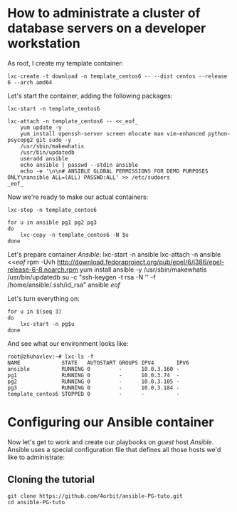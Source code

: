 How to administrate a cluster of database servers on a developer workstation
================

As root, I create my template container:

	lxc-create -t download -n template_centos6 -- --dist centos --release 6 --arch amd64

Let's start the container, adding the following packages:

	lxc-start -n template_centos6
 
	lxc-attach -n template_centos6 -- <<_eof_
		yum update -y
		yum install openssh-server screen mlocate man vim-enhanced python-psycopg2 git sudo -y
		/usr/sbin/makewhatis
		/usr/bin/updatedb
		useradd ansible
		echo ansible | passwd --stdin ansible
		echo -e '\n\n# ANSIBLE GLOBAL PERMISSIONS FOR DEMO PURPOSES ONLY\nansible ALL=(ALL) PASSWD:ALL' >> /etc/sudoers
	_eof_

Now we're ready to make our actual containers:

	lxc-stop -n template_centos6
 
	for u in ansible pg1 pg2 pg3
	do
		lxc-copy -n template_centos6 -N $u
	done

Let's prepare container *Ansible*:
	lxc-start -n ansible
	lxc-attach -n ansible <<_eof_
		rpm -Uvh http://download.fedoraproject.org/pub/epel/6/i386/epel-release-6-8.noarch.rpm
		yum install ansible -y
		/usr/sbin/makewhatis
		/usr/bin/updatedb
		su -c "ssh-keygen -t rsa -N '' -f /home/ansible/.ssh/id_rsa" ansible
	_eof_

Let's turn everything on:

	for u in $(seq 3)
	do
		lxc-start -n pg$u
	done

And see what our environment looks like:

	root@zhuhavlev:~# lxc-ls -f
	NAME             STATE   AUTOSTART GROUPS IPV4       IPV6 
	ansible          RUNNING 0         -      10.0.3.160 -    
	pg1              RUNNING 0         -      10.0.3.74  -    
	pg2              RUNNING 0         -      10.0.3.105 -    
	pg3              RUNNING 0         -      10.0.3.184 -    
	template_centos6 STOPPED 0         -      -          -   

# Configuring our Ansible container

Now let's get to work and create our playbooks on *guest* host *Ansible*. Ansible uses a special configuration file that defines all those hosts we'd like to administrate:


## Cloning the tutorial

	git clone https://github.com/4orbit/ansible-PG-tuto.git
	cd ansible-PG-tuto





